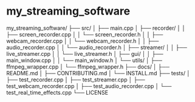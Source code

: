 # my_streaming_software
my_streaming_software/
├── src/
│   ├── main.cpp
│   ├── recorder/
│   │   ├── screen_recorder.cpp
│   │   └── screen_recorder.h
│   │   ├── webcam_recorder.cpp
│   │   └── webcam_recorder.h
│   │   ├── audio_recorder.cpp
│   │   └── audio_recorder.h
│   ├── streamer/
│   │   ├── live_streamer.cpp
│   │   └── live_streamer.h
│   ├── gui/
│   │   ├── main_window.cpp
│   │   └── main_window.h
│   └── utils/
│       ├── ffmpeg_wrapper.cpp
│       └── ffmpeg_wrapper.h
├── docs/
│   ├── README.md
│   ├── CONTRIBUTING.md
│   └── INSTALL.md
├── tests/
│   ├── test_recorder.cpp
│   ├── test_streamer.cpp
│   ├── test_webcam_recorder.cpp
│   ├── test_audio_recorder.cpp
│   └── test_real_time_effects.cpp
└── LICENSE
